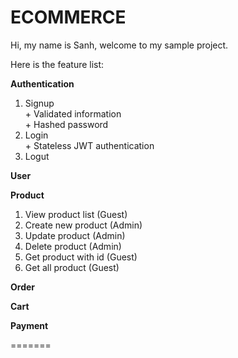 # ECOMMERCE

Hi, my name is Sanh, welcome to my sample project.

Here is the feature list:

**Authentication**
  1. Signup\
    + Validated information\
    + Hashed password
  2. Login\
    + Stateless JWT authentication
  3. Logut

**User**
  

**Product**
  1. View product list (Guest)
  2. Create new product (Admin)
  3. Update product (Admin)
  4. Delete product (Admin)
  5. Get product with id (Guest)
  6. Get all product (Guest)
    
**Order**

**Cart**

**Payment**

=======
